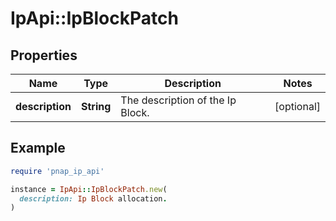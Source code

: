 # IpApi::IpBlockPatch

## Properties

| Name | Type | Description | Notes |
| ---- | ---- | ----------- | ----- |
| **description** | **String** | The description of the Ip Block. | [optional] |

## Example

```ruby
require 'pnap_ip_api'

instance = IpApi::IpBlockPatch.new(
  description: Ip Block allocation.
)
```

